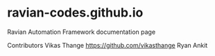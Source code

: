# ravian-codes.github.io
Ravian Automation Framework documentation page

Contributors
Vikas Thange https://github.com/vikasthange
Ryan
Ankit
